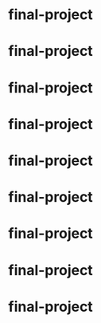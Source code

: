# final-project
# final-project
# final-project
# final-project
# final-project
# final-project
# final-project
# final-project
# final-project
